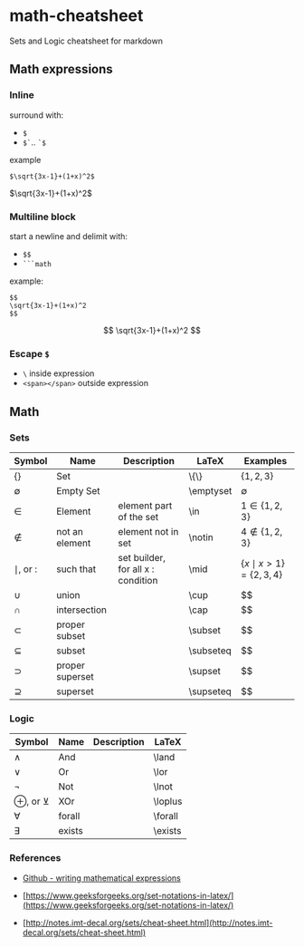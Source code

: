 # math-cheatsheet

 Sets and Logic cheatsheet for markdown

## Math expressions

### Inline

surround with:

* `$`
* `` $` ``.. `` `$ ``

example

```text
$\sqrt{3x-1}+(1+x)^2$
```

$\sqrt{3x-1}+(1+x)^2$

### Multiline block

start a newline and delimit with:

* `$$`
* ` ```math `

example:

```text
$$
\sqrt{3x-1}+(1+x)^2
$$
```

$$
\sqrt{3x-1}+(1+x)^2
$$

### Escape `$`

* `\` inside expression
* `<span></span>` outside expression

## Math

### Sets

Symbol         | Name            | Description                        | LaTeX      | Examples
---------------|-----------------|------------------------------------|------------|----------------------------------
$\{ \}$         | Set             |                                    | \\{\\}       | $\{1, 2, 3\}$
$\emptyset$    | Empty Set       |                                    | \emptyset  | $\emptyset$
$\in$          | Element         | element part of the set            | \in        | $1\in\{1, 2, 3\}$
$\notin$       | not an element  | element not in set                 | \notin     | $4\notin\{1, 2, 3\}$
$\mid$, or $:$ | such that       | set builder, for all x : condition | \mid       | $\{x\mid x \gt 1\} = \{2, 3, 4\}$
$\cup$         | union           |                                    | \cup       | $$
$\cap$         | intersection    |                                    | \cap       | $$
$\subset$      | proper subset   |                                    | \subset    | $$
$\subseteq$    | subset          |                                    | \subseteq  | $$
$\supset$      | proper superset |                                    | \supset    | $$
$\supseteq$    | superset        |                                    | \supseteq  | $$

### Logic

Symbol                 | Name   | Description | LaTeX
-----------------------|--------|-------------|--------
$\land$                | And    |             | \land
$\lor$                 | Or     |             | \lor
$\lnot$                | Not    |             | \lnot
$\oplus$, or $\veebar$ | XOr    |             | \loplus
$\forall$              | forall |             | \forall
$\exists$              | exists |             | \exists

### References

* [Github - writing mathematical expressions](https://docs.github.com/en/get-started/writing-on-github/working-with-advanced-formatting/writing-mathematical-expressions)

* [https://www.geeksforgeeks.org/set-notations-in-latex/](https://www.geeksforgeeks.org/set-notations-in-latex/)

* [http://notes.imt-decal.org/sets/cheat-sheet.html](http://notes.imt-decal.org/sets/cheat-sheet.html)
